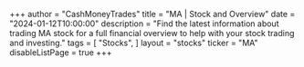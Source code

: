 +++
author = "CashMoneyTrades"
title = "MA | Stock and Overview"
date = "2024-01-12T10:00:00"
description = "Find the latest information about trading MA stock for a full financial overview to help with your stock trading and investing."
tags = [
   "Stocks",
]
layout = "stocks"
ticker = "MA"
disableListPage = true
+++
